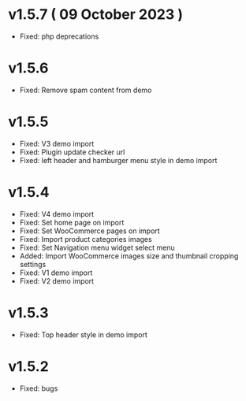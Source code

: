 v1.5.7 ( 09 October 2023 )
======
* Fixed: php deprecations

v1.5.6
======
* Fixed: Remove spam content from demo

v1.5.5
======
* Fixed: V3 demo import
* Fixed: Plugin update checker url
* Fixed: left header and hamburger menu style in demo import

v1.5.4
======
* Fixed: V4 demo import
* Fixed: Set home page on import
* Fixed: Set WooCommerce pages on import
* Fixed: Import product categories images
* Fixed: Set Navigation menu widget select menu
* Added: Import WooCommerce images size and thumbnail cropping settings
* Fixed: V1 demo import
* Fixed: V2 demo import

v1.5.3
======
* Fixed: Top header style in demo import

v1.5.2
======
* Fixed: bugs